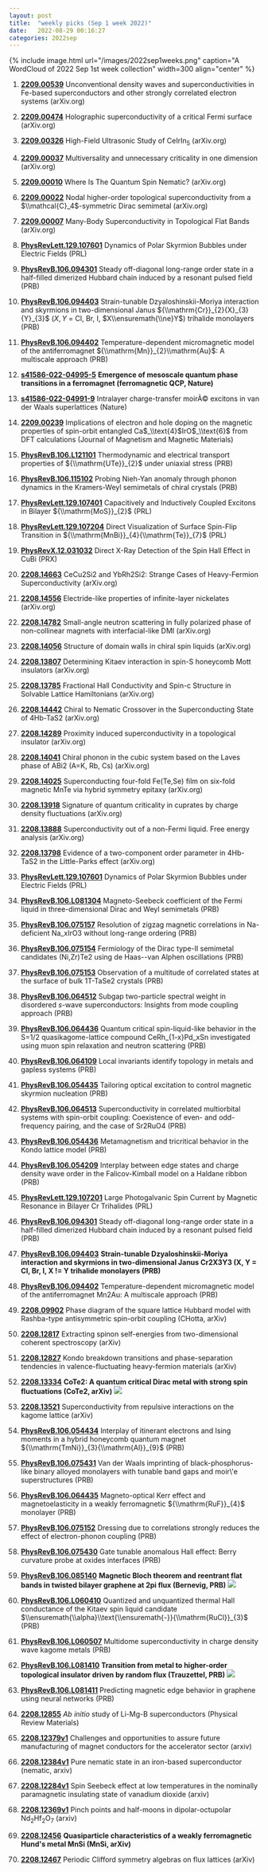 ```yaml
---
layout: post
title:  "weekly picks (Sep 1 week 2022)"
date:   2022-08-29 00:16:27
categories: 2022sep
---
```


{% include image.html url="/images/2022sep1weeks.png" caption="A WordCloud of 2022 Sep 1st week collection" width=300 align="center" %}


1. **[2209.00539](http://arxiv.org/abs/2209.00539)** Unconventional density waves and superconductivities in Fe-based superconductors and other strongly correlated electron systems (arXiv.org)

1. **[2209.00474](http://arxiv.org/abs/2209.00474)** Holographic superconductivity of a critical Fermi surface (arXiv.org)

1. **[2209.00326](http://arxiv.org/abs/2209.00326)** High-Field Ultrasonic Study of CeIrIn$_5$ (arXiv.org)

1. **[2209.00037](http://arxiv.org/abs/2209.00037)** Multiversality and unnecessary criticality in one dimension (arXiv.org)

1. **[2209.00010](http://arxiv.org/abs/2209.00010)** Where Is The Quantum Spin Nematic? (arXiv.org)

1. **[2209.00022](http://arxiv.org/abs/2209.00022)** Nodal higher-order topological superconductivity from a $\\mathcal{C}_4$-symmetric Dirac semimetal (arXiv.org)

1. **[2209.00007](http://arxiv.org/abs/2209.00007)** Many-Body Superconductivity in Topological Flat Bands (arXiv.org)

1. **[PhysRevLett.129.107601](https://link.aps.org/doi/10.1103/PhysRevLett.129.107601)** Dynamics of Polar Skyrmion Bubbles under Electric Fields (PRL)

1. **[PhysRevB.106.094301](https://link.aps.org/doi/10.1103/PhysRevB.106.094301)** Steady off-diagonal long-range order state in a half-filled dimerized Hubbard chain induced by a resonant pulsed field (PRB)

1. **[PhysRevB.106.094403](https://link.aps.org/doi/10.1103/PhysRevB.106.094403)** Strain-tunable Dzyaloshinskii-Moriya interaction and skyrmions in two-dimensional Janus ${\\mathrm{Cr}}_{2}{X}_{3}{Y}_{3}$ ($X, Y$ = Cl, Br, I, $X\\ensuremath{\\ne}Y$) trihalide monolayers (PRB)

1. **[PhysRevB.106.094402](https://link.aps.org/doi/10.1103/PhysRevB.106.094402)** Temperature-dependent micromagnetic model of the antiferromagnet ${\\mathrm{Mn}}_{2}\\mathrm{Au}$: A multiscale approach (PRB)

1. **[s41586-022-04995-5](https://www.nature.com/articles/s41586-022-04995-5)** **Emergence of mesoscale quantum phase transitions in a ferromagnet (ferromagnetic QCP, Nature)**

1. **[s41586-022-04991-9](https://www.nature.com/articles/s41586-022-04991-9)** Intralayer charge-transfer moirÃ© excitons in van der Waals superlattices (Nature)

1. **[2209.00239](http://arxiv.org/abs/2209.00239)** Implications of electron and hole doping on the magnetic properties of spin-orbit entangled Ca$_\\text{4}$IrO$_\\text{6}$ from DFT calculations (Journal of Magnetism and Magnetic Materials)

1. **[PhysRevB.106.L121101](https://link.aps.org/doi/10.1103/PhysRevB.106.L121101)** Thermodynamic and electrical transport properties of ${\\mathrm{UTe}}_{2}$ under uniaxial stress (PRB)

1. **[PhysRevB.106.115102](https://link.aps.org/doi/10.1103/PhysRevB.106.115102)** Probing Nieh-Yan anomaly through phonon dynamics in the Kramers-Weyl semimetals of chiral crystals (PRB)

1. **[PhysRevLett.129.107401](https://link.aps.org/doi/10.1103/PhysRevLett.129.107401)** Capacitively and Inductively Coupled Excitons in Bilayer ${\\mathrm{MoS}}_{2}$ (PRL)

1. **[PhysRevLett.129.107204](https://link.aps.org/doi/10.1103/PhysRevLett.129.107204)** Direct Visualization of Surface Spin-Flip Transition in ${\\mathrm{MnBi}}_{4}{\\mathrm{Te}}_{7}$ (PRL)

1. **[PhysRevX.12.031032](https://link.aps.org/doi/10.1103/PhysRevX.12.031032)** Direct X-Ray Detection of the Spin Hall Effect in CuBi (PRX)



1. **[2208.14663](http://arxiv.org/abs/2208.14663)** CeCu2Si2 and YbRh2Si2: Strange Cases of Heavy-Fermion Superconductivity (arXiv.org)

1. **[2208.14556](http://arxiv.org/abs/2208.14556)** Electride-like properties of infinite-layer nickelates (arXiv.org)

1. **[2208.14782](http://arxiv.org/abs/2208.14782)** Small-angle neutron scattering in fully polarized phase of non-collinear magnets with interfacial-like DMI (arXiv.org)

1. **[2208.14056](http://arxiv.org/abs/2208.14056)** Structure of domain walls in chiral spin liquids (arXiv.org)

1. **[2208.13807](http://arxiv.org/abs/2208.13807)** Determining Kitaev interaction in spin-S honeycomb Mott insulators (arXiv.org)

1. **[2208.13785](http://arxiv.org/abs/2208.13785)** Fractional Hall Conductivity and Spin-c Structure in Solvable Lattice Hamiltonians (arXiv.org)

1. **[2208.14442](http://arxiv.org/abs/2208.14442)** Chiral to Nematic Crossover in the Superconducting State of 4Hb-TaS2 (arXiv.org)

1. **[2208.14289](http://arxiv.org/abs/2208.14289)** Proximity induced superconductivity in a topological insulator (arXiv.org)

1. **[2208.14041](http://arxiv.org/abs/2208.14041)** Chiral phonon in the cubic system based on the Laves phase of ABi2 (A=K, Rb, Cs) (arXiv.org)

1. **[2208.14025](http://arxiv.org/abs/2208.14025)** Superconducting four-fold Fe(Te,Se) film on six-fold magnetic MnTe via hybrid symmetry epitaxy (arXiv.org)

1. **[2208.13918](http://arxiv.org/abs/2208.13918)** Signature of quantum criticality in cuprates by charge density fluctuations (arXiv.org)

1. **[2208.13888](http://arxiv.org/abs/2208.13888)** Superconductivity out of a non-Fermi liquid. Free energy analysis (arXiv.org)

1. **[2208.13798](http://arxiv.org/abs/2208.13798)** Evidence of a two-component order parameter in 4Hb-TaS2 in the Little-Parks effect (arXiv.org)

1. **[PhysRevLett.129.107601](https://link.aps.org/doi/10.1103/PhysRevLett.129.107601)** Dynamics of Polar Skyrmion Bubbles under Electric Fields (PRL)

1. **[PhysRevB.106.L081304](https://link.aps.org/doi/10.1103/PhysRevB.106.L081304)** Magneto-Seebeck coefficient of the Fermi liquid in three-dimensional Dirac and Weyl semimetals (PRB)

1. **[PhysRevB.106.075157](https://link.aps.org/doi/10.1103/PhysRevB.106.075157)** Resolution of zigzag magnetic correlations in Na-deficient Na_xIrO3 without long-range ordering (PRB)

1. **[PhysRevB.106.075154](https://link.aps.org/doi/10.1103/PhysRevB.106.075154)** Fermiology of the Dirac type-II semimetal candidates (Ni,Zr)Te2 using de Haas--van Alphen oscillations (PRB)

1. **[PhysRevB.106.075153](https://link.aps.org/doi/10.1103/PhysRevB.106.075153)** Observation of a multitude of correlated states at the surface of bulk 1T-TaSe2 crystals (PRB)

1. **[PhysRevB.106.064512](https://link.aps.org/doi/10.1103/PhysRevB.106.064512)** Subgap two-particle spectral weight in disordered $s$-wave superconductors: Insights from mode coupling approach (PRB)

1. **[PhysRevB.106.064436](https://link.aps.org/doi/10.1103/PhysRevB.106.064436)** Quantum critical spin-liquid-like behavior in the S=1/2 quasikagome-lattice compound CeRh_{1-x}Pd_xSn  investigated using muon spin relaxation and neutron scattering (PRB)

1. **[PhysRevB.106.064109](https://link.aps.org/doi/10.1103/PhysRevB.106.064109)** Local invariants identify topology in metals and gapless systems (PRB)

1. **[PhysRevB.106.054435](https://link.aps.org/doi/10.1103/PhysRevB.106.054435)** Tailoring optical excitation to control magnetic skyrmion nucleation (PRB)

1. **[PhysRevB.106.064513](https://link.aps.org/doi/10.1103/PhysRevB.106.064513)** Superconductivity in correlated multiorbital systems with spin-orbit coupling: Coexistence of even- and odd-frequency pairing, and the case of Sr2RuO4 (PRB)

1. **[PhysRevB.106.054436](https://link.aps.org/doi/10.1103/PhysRevB.106.054436)** Metamagnetism and tricritical behavior in the Kondo lattice model (PRB)

1. **[PhysRevB.106.054209](https://link.aps.org/doi/10.1103/PhysRevB.106.054209)** Interplay between edge states and charge density wave order in the Falicov-Kimball model on a Haldane ribbon (PRB)

1. **[PhysRevLett.129.107201](https://link.aps.org/doi/10.1103/PhysRevLett.129.107201)** Large Photogalvanic Spin Current by Magnetic Resonance in Bilayer Cr Trihalides (PRL)

1. **[PhysRevB.106.094301](https://link.aps.org/doi/10.1103/PhysRevB.106.094301)** Steady off-diagonal long-range order state in a half-filled dimerized Hubbard chain induced by a resonant pulsed field (PRB)

1. **[PhysRevB.106.094403](https://link.aps.org/doi/10.1103/PhysRevB.106.094403)** **Strain-tunable Dzyaloshinskii-Moriya interaction and skyrmions in two-dimensional Janus Cr2X3Y3 (X, Y = Cl, Br, I, X != Y trihalide monolayers (PRB)**

1. **[PhysRevB.106.094402](https://link.aps.org/doi/10.1103/PhysRevB.106.094402)** Temperature-dependent micromagnetic model of the antiferromagnet Mn2Au: A multiscale approach (PRB)



1. **[2208.09902](http://arxiv.org/abs/2208.09902)** Phase diagram of the square lattice Hubbard model with Rashba-type antisymmetric spin-orbit coupling (CHotta, arXiv)

1. **[2208.12817](http://arxiv.org/abs/2208.12817)** Extracting spinon self-energies from two-dimensional coherent spectroscopy (arXiv)

1. **[2208.12827](http://arxiv.org/abs/2208.12827)** Kondo breakdown transitions and phase-separation tendencies in valence-fluctuating heavy-fermion materials (arXiv)

1. **[2208.13334](http://arxiv.org/abs/2208.13334)** **CoTe2: A quantum critical Dirac metal with strong spin fluctuations (CoTe2, arXiv)** ![](/images/2208.13334.pdf.jpg)

1. **[2208.13521](http://arxiv.org/abs/2208.13521)** Superconductivity from repulsive interactions on the kagome lattice (arXiv)

1. **[PhysRevB.106.054434](https://link.aps.org/doi/10.1103/PhysRevB.106.054434)** Interplay of itinerant electrons and Ising moments in a hybrid honeycomb quantum magnet ${\\mathrm{TmNi}}_{3}{\\mathrm{Al}}_{9}$ (PRB)

1. **[PhysRevB.106.075431](https://link.aps.org/doi/10.1103/PhysRevB.106.075431)** Van der Waals imprinting of black-phosphorus-like binary alloyed monolayers with tunable band gaps and moir\\'e superstructures (PRB)

1. **[PhysRevB.106.064435](https://link.aps.org/doi/10.1103/PhysRevB.106.064435)** Magneto-optical Kerr effect and magnetoelasticity in a weakly ferromagnetic ${\\mathrm{RuF}}_{4}$ monolayer (PRB)

1. **[PhysRevB.106.075152](https://link.aps.org/doi/10.1103/PhysRevB.106.075152)** Dressing due to correlations strongly reduces the effect of electron-phonon coupling (PRB)

1. **[PhysRevB.106.075430](https://link.aps.org/doi/10.1103/PhysRevB.106.075430)** Gate tunable anomalous Hall effect: Berry curvature probe at oxides interfaces (PRB)

1. **[PhysRevB.106.085140](https://link.aps.org/doi/10.1103/PhysRevB.106.085140)** **Magnetic Bloch theorem and reentrant flat bands in twisted bilayer graphene at 2pi flux (Bernevig, PRB)** ![](/images/PhysRevB.106.085140.pdf.jpg)

1. **[PhysRevB.106.L060410](https://link.aps.org/doi/10.1103/PhysRevB.106.L060410)** Quantized and unquantized thermal Hall conductance of the Kitaev spin liquid candidate $\\ensuremath{\\alpha}\\text{\\ensuremath{-}}{\\mathrm{RuCl}}_{3}$ (PRB)

1. **[PhysRevB.106.L060507](https://link.aps.org/doi/10.1103/PhysRevB.106.L060507)** Multidome superconductivity in charge density wave kagome metals (PRB)

1. **[PhysRevB.106.L081410](https://link.aps.org/doi/10.1103/PhysRevB.106.L081410)** **Transition from metal to higher-order topological insulator driven by random flux (Trauzettel, PRB)** ![](/images/PhysRevB.106.L081410.pdf.jpg)

1. **[PhysRevB.106.L081411](https://link.aps.org/doi/10.1103/PhysRevB.106.L081411)** Predicting magnetic edge behavior in graphene using neural networks (PRB)

1. **[2208.12855](http://arxiv.org/abs/2208.12855)** $Ab~initio$ study of Li-Mg-B superconductors (Physical Review Materials)

1. **[2208.12379v1](https://arxiv.org/abs/2208.12379v1)** Challenges and opportunities to assure future manufacturing of magnet conductors for the accelerator sector (arxiv)

1. **[2208.12384v1](https://arxiv.org/abs/2208.12384v1)** Pure nematic state in an iron-based superconductor (nematic, arxiv)

1. **[2208.12284v1](https://arxiv.org/abs/2208.12284v1)** Spin Seebeck effect at low temperatures in the nominally paramagnetic insulating state of vanadium dioxide (arxiv)

1. **[2208.12369v1](https://arxiv.org/abs/2208.12369v1)** Pinch points and half-moons in dipolar-octupolar Nd$_2$Hf$_2$O$_7$ (arxiv)

1. **[2208.12456](http://arxiv.org/abs/2208.12456)** **Quasiparticle characteristics of a weakly ferromagnetic Hund's metal MnSi (MnSi, arXiv)**

1. **[2208.12467](http://arxiv.org/abs/2208.12467)** Periodic Clifford symmetry algebras on flux lattices (arXiv)


